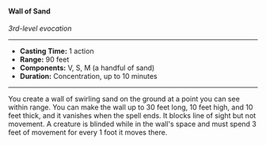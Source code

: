#### Wall of Sand
*3rd-level evocation*
___
- **Casting Time:** 1 action
- **Range:** 90 feet
- **Components:** V, S, M (a handful of sand)
- **Duration:** Concentration, up to 10 minutes
___
You create a wall of swirling sand on the ground at a point you can see within range. You can make the wall up to 30 feet long, 10 feet high, and 10 feet thick, and it vanishes when the spell ends. It blocks line of sight but not movement. A creature is blinded while in the wall's space and must spend 3 feet of movement for every 1 foot it moves there.